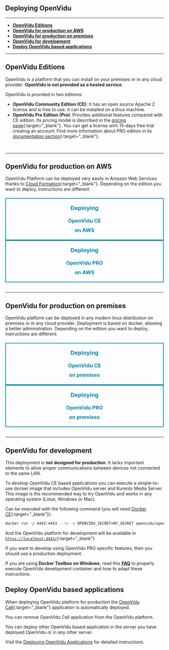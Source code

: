 <h2 id="section-title">Deploying OpenVidu</h2>
<hr>

- **[OpenVidu Editions](#openvidu-editions)**
- **[OpenVidu for production on AWS](#openvidu-for-production-on-aws)**
- **[OpenVidu for production on premises](#openvidu-for-production-on-premises)**
- **[OpenVidu for development](#openvidu-for-development)**
- **[Deploy OpenVidu based applications](#deploy-openvidu-based-applications)**

---

## OpenVidu Editions

OpenVidu is a platform that you can install on your premises or in any cloud provider. **OpenVidu is not provided as a hosted service**.

OpenVidu is provided in two editions:

- **OpenVidu Community Edition (CE)**: It has an open source Apache 2 license and is free to use. It can be installed on a linux machine. 
- **OpenVidu Pro Edition (Pro)**: Provides additional features compared with CE edition. Its pricing model is described in the [pricing page](https://openvidu.io/pricing){:target="_blank"}. You can get a license wirh 15-days free trial creating an account. Find more information about PRO edition in its [documentation section](openvidu-pro/){:target="_blank"}.

<br>

---

## OpenVidu for production on AWS

OpenVidu Platform can be deployed very easily in Amazon Web Services thanks to [Cloud Formation](https://aws.amazon.com/cloudformation/){:target="_blank"}. Depending on the edition you want to deploy, instructions are different:

<div class="row" style="margin-top: 20px">
  <div class="col-md-1"></div>
  <div class="col-md-5 col-sm-6 team-member">
      <div class="effect effects wow fadeInUp">
          <div class="img">
              <div class="img-responsive img-tutorials" alt="" style="text-align: center; border: 2px solid #0088aa; padding: 15px"><h3 style="border-top: none; margin: 0; color: #0088aa; line-height: 30px"><div style="font-size: 18px; margin-bottom: 10px">Deploying</div>OpenVidu CE<br>on AWS</h3></div>
              <a href="deployment/deploying-aws" class="cbp-singlePage"><div class="overlay"></div></a>
          </div>
      </div>
  </div>
  <div class="col-md-5 col-sm-6 team-member">
      <div class="effect effects wow fadeInUp">
          <div class="img">
              <div class="img-responsive img-tutorials" alt="" style="text-align: center; border: 2px solid #0088aa; padding: 15px"><h3 style="border-top: none; margin: 0; color: #0088aa; line-height: 30px"><div style="font-size: 18px; margin-bottom: 10px">Deploying</div>OpenVidu PRO<br>on AWS</h3></div>
              <a href="openvidu-pro/deployment/aws" class="cbp-singlePage"><div class="overlay"></div></a>
          </div>
      </div>
  </div>
  <div class="col-md-1"></div>
</div>

<br>

---

## OpenVidu for production on premises

OpenVidu platform can be deployed in any modern linux distribution on premises or in any cloud provider. Deployment is based on docker, allowing a better administration. Depending on the edition you want to deploy, instructions are different:

<div class="row" style="margin-top: 20px">
  <div class="col-md-1"></div>
  <div class="col-md-5 col-sm-6 team-member">
      <div class="effect effects wow fadeInUp">
          <div class="img">
              <div class="img-responsive img-tutorials" alt="" style="text-align: center; border: 2px solid #0088aa; padding: 15px"><h3 style="border-top: none; margin: 0; color: #0088aa; line-height: 30px"><div style="font-size: 18px; margin-bottom: 10px">Deploying</div>OpenVidu CE<br>on premises</h3></div>
              <a href="deployment/deploying-on-premises" class="cbp-singlePage"><div class="overlay"></div></a>
          </div>
      </div>
  </div>
  <div class="col-md-5 col-sm-6 team-member">
      <div class="effect effects wow fadeInUp">
          <div class="img">
              <div class="img-responsive img-tutorials" alt="" style="text-align: center; border: 2px solid #0088aa; padding: 15px"><h3 style="border-top: none; margin: 0; color: #0088aa; line-height: 30px"><div style="font-size: 18px; margin-bottom: 10px">Deploying</div>OpenVidu PRO<br>on premises</h3></div>
              <a href="openvidu-pro/deployment/on-premises" class="cbp-singlePage"><div class="overlay"></div></a>
          </div>
      </div>
  </div>
  <div class="col-md-1"></div>
</div>

<br>

---

## OpenVidu for development

<div class="warn">
  <div class="div-icon"><i class="icon ion-android-alert"></i></div>
  <div class="text">
	  This deployment is <b>not designed for production</b>. It lacks important elements to allow proper communications between devices not connected to the same LAN. 
  </div>
</div>

To develop OpenVidu CE based applications you can execute a simple-to-use docker image that includes OpenVidu server and Kurento Media Server. This image is the recommended way to try OpenVidu and works in any operating system (Linux, Windows or Mac). 

Can be executed with the following command (you will need [Docker CE](https://store.docker.com/search?type=edition&offering=community){:target="_blank"}):

```bash
docker run -p 4443:4443 --rm -e OPENVIDU_SECRET=MY_SECRET openvidu/openvidu-server-kms:2.17.0
```

And the OpenVidu platform for development will be available in [`https://localhost:4443/`](https://localhost:4443/){:target="_blank"}

If you want to develop using OpenVidu PRO specific features, then you should use a production deployment.

<div class="warn">
  <div class="div-icon"><i class="icon ion-android-alert"></i></div>
  <div class="text">
	  If you are using <b>Docker Toolbox on Windows</b>, read this <b><a href="troubleshooting/#3-i-am-using-windows-to-run-the-tutorials-develop-my-app-anything-i-should-know" target="blank">FAQ</a></b> to properly execute OpenVidu development container and how to adapt these instructions.
  </div>
</div>

## Deploy OpenVidu based applications

When deploying OpenVidu platform for production the [OpenVidu Call](https://openvidu.io/openvidu-call/){:target="_blank"} application is automatically deployed.

You can remove OpenVidu Call application from the OpenVidu platform. 

You can deploy other OpenVidu based application in the server you have deployed OpenVidu or in any other server.

Visit the [Deploying OpenVidu Applications](deployment/deploying-openvidu-apps) for detailed instructions.

